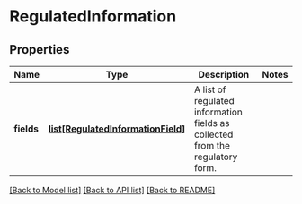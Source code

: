 # RegulatedInformation

## Properties
Name | Type | Description | Notes
------------ | ------------- | ------------- | -------------
**fields** | [**list[RegulatedInformationField]**](RegulatedInformationField.md) | A list of regulated information fields as collected from the regulatory form. | 

[[Back to Model list]](../README.md#documentation-for-models) [[Back to API list]](../README.md#documentation-for-api-endpoints) [[Back to README]](../README.md)


